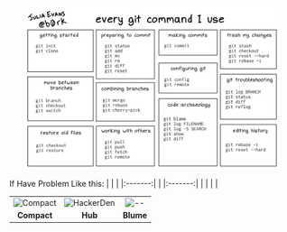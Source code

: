 
</div>

<p align="center">
  <img width=90% src="https://github.com/RobertoGol/2Course/blob/main/study_materials/ef7a2059acc9cbf9.png" alt="Pictere" />
</p>
 If Have Problem Like this:
|    |    |
|:-------:|    |
|:-------:|    |
|    |    |


|    |    |    |
|:-------:|:-------:|:---------:|
|![Compact](https://github.com/RobertoGol/DedSec-Theme-for_Discord/blob/main/Picture/watch_dogs_dedsec-wallpaper-1366x768.jpg )|![HackerDen](https://github.com/RobertoGol/DedSec-Theme-for_Discord/blob/main/Picture/Watch-Dogs-DEDSEC-Watch-Dogs-2-1142418-wallhere.com.jpg)|![--](https://github.com/RobertoGol/DedSec-Theme-for_Discord/blob/main/Picture/R.jpg)|
|**Compact**|**Hub**|**Blume**|
